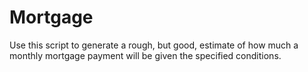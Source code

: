 # Mortgage

Use this script to generate a rough, but good, estimate of how much a monthly mortgage payment will be given the specified conditions.
